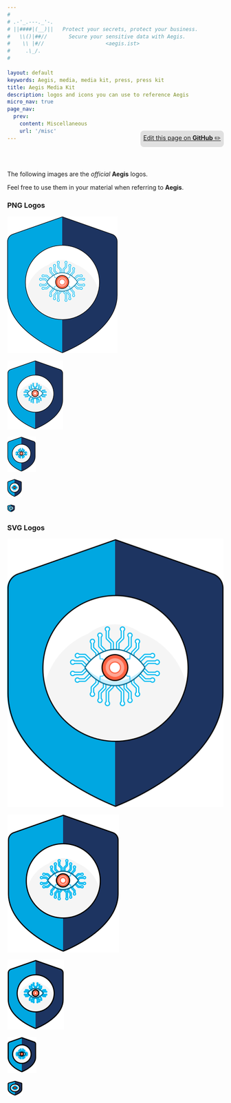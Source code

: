 ```yaml
---
#
# .-'_.---._'-.
# ||####|(__)||   Protect your secrets, protect your business.
#   \\()|##//       Secure your sensitive data with Aegis.
#    \\ |#//                    <aegis.ist>
#     .\_/.
#

layout: default
keywords: Aegis, media, media kit, press, press kit
title: Aegis Media Kit
description: logos and icons you can use to reference Aegis
micro_nav: true
page_nav:
  prev:
    content: Miscellaneous
    url: '/misc'
---
```


<p style="text-align:right;position:relative;top:-40px;"
><a href="https://github.com/ShieldWorks/aegis-web/blob/main/media.md"
style="border-bottom: none;background:#e0e0e0;padding:0.5em;display:inline-block;
border-radius:8px;">
Edit this page on <strong>GitHub</strong> ✏️</a></p>

The following images are the *official* **Aegis** logos. 

Feel free to use them in your material when referring to **Aegis**.

### PNG Logos

![Aegis Logo Extra Extra Large (png)](/assets/media/aegis-logo-xxl.png)

![Aegis Logo Extra Large (png)](/assets/media/aegis-logo-xl.png)

![Aegis Logo Large (png)](/assets/media/aegis-logo-l.png)

![Aegis Logo Small (png)](/assets/media/aegis-logo-s.png)

![Aegis Logo Extra Small (png)](/assets/media/aegis-logo-xs.png)

### SVG Logos

![Aegis Logo Extra Extra Large (svg)](/assets/media/aegis-logo-xxl.svg)

![Aegis Logo Extra Large (svg)](/assets/media/aegis-logo-xl.svg)

![Aegis Logo Large (svg)](/assets/media/aegis-logo-l.svg)

![Aegis Logo Small (svg)](/assets/media/aegis-logo-s.svg)

![Aegis Logo Extra Small (svg)](/assets/media/aegis-logo-xs.svg)
